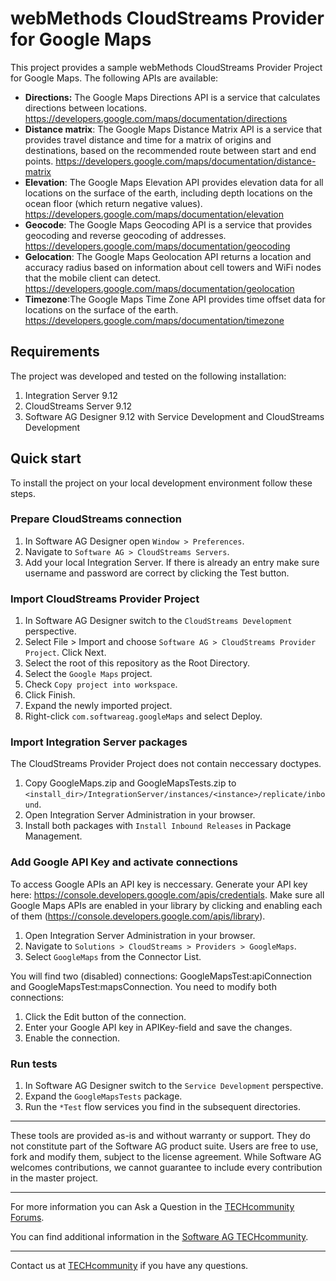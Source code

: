 # webMethods CloudStreams Provider for Google Maps
This project provides a sample webMethods CloudStreams Provider Project for Google Maps. The following APIs are available:
* **Directions:** The Google Maps Directions API is a service that calculates directions between locations. https://developers.google.com/maps/documentation/directions
* **Distance matrix**: The Google Maps Distance Matrix API is a service that provides travel distance and time for a matrix of origins and destinations, based on the recommended route between start and end points. https://developers.google.com/maps/documentation/distance-matrix
* **Elevation**: The Google Maps Elevation API provides elevation data for all locations on the surface of the earth, including depth locations on the ocean floor (which return negative values). https://developers.google.com/maps/documentation/elevation
* **Geocode**: The Google Maps Geocoding API is a service that provides geocoding and reverse geocoding of addresses. https://developers.google.com/maps/documentation/geocoding
* **Gelocation**: The Google Maps Geolocation API returns a location and accuracy radius based on information about cell towers and WiFi nodes that the mobile client can detect. https://developers.google.com/maps/documentation/geolocation
* **Timezone**:The Google Maps Time Zone API provides time offset data for locations on the surface of the earth. https://developers.google.com/maps/documentation/timezone

## Requirements

The project was developed and tested on the following installation:
1. Integration Server 9.12
2. CloudStreams Server 9.12
3. Software AG Designer 9.12 with Service Development and CloudStreams Development

## Quick start

To install the project on your local development environment follow these steps.

### Prepare CloudStreams connection

1. In Software AG Designer open ```Window > Preferences```.
2. Navigate to ```Software AG > CloudStreams Servers```.
3. Add your local Integration Server. If there is already an entry make sure username and password are correct by clicking the Test button.

### Import CloudStreams Provider Project

1. In Software AG Designer switch to the ```CloudStreams Development``` perspective.
2. Select File > Import and choose ```Software AG > CloudStreams Provider Project```. Click Next.
3. Select the root of this repository as the Root Directory.
4. Select the ```Google Maps``` project.
5. Check ```Copy project into workspace```.
6. Click Finish.
7. Expand the newly imported project.
8. Right-click ```com.softwareag.googleMaps``` and select Deploy.

### Import Integration Server packages
The CloudStreams Provider Project does not contain neccessary doctypes.

1. Copy GoogleMaps.zip and GoogleMapsTests.zip to ```<install_dir>/IntegrationServer/instances/<instance>/replicate/inbound```.
2. Open Integration Server Administration in your browser.
3. Install both packages with ```Install Inbound Releases``` in Package Management.

### Add Google API Key and activate connections

To access Google APIs an API key is neccessary. Generate your API key here: https://console.developers.google.com/apis/credentials. Make sure all Google Maps APIs are enabled in your library by clicking and enabling each of them (https://console.developers.google.com/apis/library).

1. Open Integration Server Administration in your browser.
2. Navigate to ```Solutions > CloudStreams > Providers > GoogleMaps```.
3. Select ```GoogleMaps``` from the Connector List.

You will find two (disabled) connections: GoogleMapsTest:apiConnection and GoogleMapsTest:mapsConnection. You need to modify both connections:
1. Click the Edit button of the connection.
2. Enter your Google API key in APIKey-field and save the changes.
3. Enable the connection.

### Run tests

1. In Software AG Designer switch to the ```Service Development``` perspective.
2. Expand the ```GoogleMapsTests``` package.
3. Run the ```*Test``` flow services you find in the subsequent directories.
______________________
These tools are provided as-is and without warranty or support. They do not constitute part of the Software AG product suite. Users are free to use, fork and modify them, subject to the license agreement. While Software AG welcomes contributions, we cannot guarantee to include every contribution in the master project.
_____________
For more information you can Ask a Question in the [TECHcommunity Forums](http://tech.forums.softwareag.com/techjforum/forums/list.page?product=cloudstreams).

You can find additional information in the [Software AG TECHcommunity](http://techcommunity.softwareag.com/home/-/product/name/cloudstreams).
_____________
Contact us at [TECHcommunity](mailto:technologycommunity@softwareag.com?subject=Github/SoftwareAG) if you have any questions.
